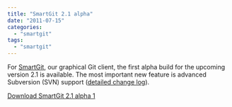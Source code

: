 ```yaml
---
title: "SmartGit 2.1 alpha"
date: "2011-07-15"
categories: 
  - "smartgit"
tags: 
  - "smartgit"
---
```


For [SmartGit](http://www.syntevo.com/smartgit/), our graphical Git client, the first alpha build for the upcoming version 2.1 is available. The most important new feature is advanced Subversion (SVN) support ([detailed change log](http://www.syntevo.com/smartgit/changelog-eap.txt)).

[Download SmartGit 2.1 alpha 1](http://www.syntevo.com/smartgit/early-access.html)
